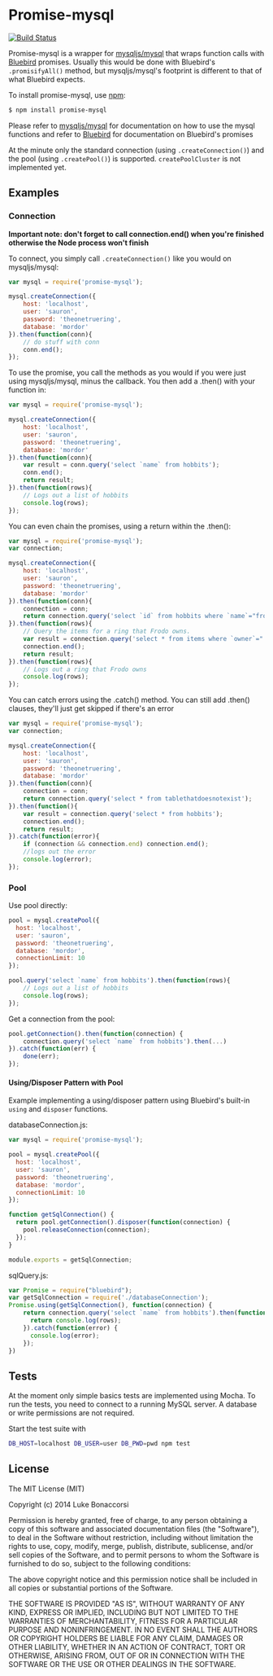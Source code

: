 Promise-mysql
==================
[![Build Status](https://travis-ci.org/lukeb-uk/node-promise-mysql.svg?style=flat&branch=master)](https://travis-ci.org/lukeb-uk/node-promise-mysql?branch=master)

Promise-mysql is a wrapper for [mysqljs/mysql](https://github.com/mysqljs/mysql) that wraps function calls with [Bluebird](https://github.com/petkaantonov/bluebird/) promises. Usually this would be done with Bluebird's `.promisifyAll()` method, but mysqljs/mysql's footprint is different to that of what Bluebird expects.

To install promise-mysql, use [npm](http://github.com/isaacs/npm):

```bash
$ npm install promise-mysql
```

Please refer to [mysqljs/mysql](https://github.com/mysqljs/mysql) for documentation on how to use the mysql functions and refer to [Bluebird](https://github.com/petkaantonov/bluebird/) for documentation on Bluebird's promises

At the minute only the standard connection (using `.createConnection()`) and the pool (using `.createPool()`) is supported. `createPoolCluster` is not implemented yet.

## Examples

### Connection

**Important note: don't forget to call connection.end() when you're finished otherwise the Node process won't finish**

To connect, you simply call `.createConnection()` like you would on mysqljs/mysql:
```javascript
var mysql = require('promise-mysql');

mysql.createConnection({
    host: 'localhost',
    user: 'sauron',
    password: 'theonetruering',
    database: 'mordor'
}).then(function(conn){
    // do stuff with conn
    conn.end();
});
```

To use the promise, you call the methods as you would if you were just using mysqljs/mysql, minus the callback. You then add a .then() with your function in:
```javascript
var mysql = require('promise-mysql');

mysql.createConnection({
    host: 'localhost',
    user: 'sauron',
    password: 'theonetruering',
    database: 'mordor'
}).then(function(conn){
    var result = conn.query('select `name` from hobbits');
    conn.end();
    return result;
}).then(function(rows){
    // Logs out a list of hobbits
    console.log(rows);
});
```

You can even chain the promises, using a return within the .then():
```javascript
var mysql = require('promise-mysql');
var connection;

mysql.createConnection({
    host: 'localhost',
    user: 'sauron',
    password: 'theonetruering',
    database: 'mordor'
}).then(function(conn){
    connection = conn;
    return connection.query('select `id` from hobbits where `name`="frodo"');
}).then(function(rows){
    // Query the items for a ring that Frodo owns.
    var result = connection.query('select * from items where `owner`="' + rows[0].id + '" and `name`="ring"');
    connection.end();
    return result;
}).then(function(rows){
    // Logs out a ring that Frodo owns
    console.log(rows);
});
```

You can catch errors using the .catch() method. You can still add .then() clauses, they'll just get skipped if there's an error
```javascript
var mysql = require('promise-mysql');
var connection;

mysql.createConnection({
    host: 'localhost',
    user: 'sauron',
    password: 'theonetruering',
    database: 'mordor'
}).then(function(conn){
    connection = conn;
    return connection.query('select * from tablethatdoesnotexist');
}).then(function(){
    var result = connection.query('select * from hobbits');
    connection.end();
    return result;
}).catch(function(error){
    if (connection && connection.end) connection.end();
    //logs out the error
    console.log(error);
});

```

### Pool

Use pool directly:

```javascript
pool = mysql.createPool({
  host: 'localhost',
  user: 'sauron',
  password: 'theonetruering',
  database: 'mordor',
  connectionLimit: 10
});

pool.query('select `name` from hobbits').then(function(rows){
    // Logs out a list of hobbits
    console.log(rows);
});

```

Get a connection from the pool:

```javascript
pool.getConnection().then(function(connection) {
    connection.query('select `name` from hobbits').then(...)
}).catch(function(err) {
    done(err);
});
```

#### Using/Disposer Pattern with Pool
Example implementing a using/disposer pattern using Bluebird's built-in `using` and `disposer` functions.

databaseConnection.js:
```javascript
var mysql = require('promise-mysql');

pool = mysql.createPool({
  host: 'localhost',
  user: 'sauron',
  password: 'theonetruering',
  database: 'mordor',
  connectionLimit: 10
});

function getSqlConnection() {
  return pool.getConnection().disposer(function(connection) {
    pool.releaseConnection(connection);
  });
}

module.exports = getSqlConnection;
```

sqlQuery.js:
```javascript
var Promise = require("bluebird");
var getSqlConnection = require('./databaseConnection');
Promise.using(getSqlConnection(), function(connection) {
    return connection.query('select `name` from hobbits').then(function(rows) {
      return console.log(rows);
    }).catch(function(error) {
      console.log(error);
    });
})
```


## Tests

At the moment only simple basics tests are implemented using Mocha.
To run the tests, you need to connect to a running MySQL server. A database or write permissions are not required.

Start the test suite with

```bash
DB_HOST=localhost DB_USER=user DB_PWD=pwd npm test
```

## License

The MIT License (MIT)

Copyright (c) 2014 Luke Bonaccorsi

Permission is hereby granted, free of charge, to any person obtaining a copy of
this software and associated documentation files (the "Software"), to deal in
the Software without restriction, including without limitation the rights to
use, copy, modify, merge, publish, distribute, sublicense, and/or sell copies of
the Software, and to permit persons to whom the Software is furnished to do so,
subject to the following conditions:

The above copyright notice and this permission notice shall be included in all
copies or substantial portions of the Software.

THE SOFTWARE IS PROVIDED "AS IS", WITHOUT WARRANTY OF ANY KIND, EXPRESS OR
IMPLIED, INCLUDING BUT NOT LIMITED TO THE WARRANTIES OF MERCHANTABILITY, FITNESS
FOR A PARTICULAR PURPOSE AND NONINFRINGEMENT. IN NO EVENT SHALL THE AUTHORS OR
COPYRIGHT HOLDERS BE LIABLE FOR ANY CLAIM, DAMAGES OR OTHER LIABILITY, WHETHER
IN AN ACTION OF CONTRACT, TORT OR OTHERWISE, ARISING FROM, OUT OF OR IN
CONNECTION WITH THE SOFTWARE OR THE USE OR OTHER DEALINGS IN THE SOFTWARE.
